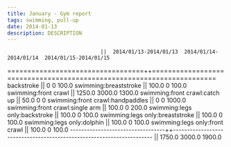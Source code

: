 ```yaml
---
title: January - Gym report
tags: swimming, pull-up
date: 2014-01-13
description: DESCRIPTION
---
```


                                  ||  2014/01/13-2014/01/13  2014/01/14-2014/01/14  2014/01/15-2014/01/15
==================================++======================================================================
 	backstroke              ||                      0                      0                  100.0
 swimming:breaststroke            ||                  100.0                      0                  100.0
 swimming:front crawl             ||                 1250.0                 3000.0                 1300.0
 swimming:front crawl:catch up    ||                   50.0                      0                      0
 swimming:front crawl:handpaddles ||                      0                      0                 1000.0
 swimming:front crawl:single arm  ||                  100.0                      0                  200.0
 swimming:legs only:backstroke    ||                  100.0                      0                  100.0
 swimming:legs only:breaststroke  ||                  100.0                      0                  100.0
 swimming:legs only:dolphin       ||                  100.0                      0                  100.0
 swimming:legs only:front crawl   ||                  100.0                      0                  100.0
----------------------------------++----------------------------------------------------------------------
                                  ||                 1750.0                 3000.0                 1900.0  
